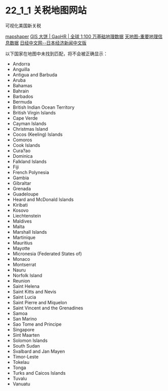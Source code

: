 
# 22_1_1 关税地图网站

可视化美国新关税

[mapshaper](https://mapshaper.org/)
[GIS 大饼 | GaoHR | 全球 1:100 万基础地理数据](https://gaohr.win/site/blogs/2019/2019-12-02-GIS-basic-data-of-world.html)
[天地图-重要地理信息数据](https://zydm.tianditu.gov.cn/)
[日经中文网--日本经济新闻中文版](https://cn.nikkei.com/index.php)

以下国家在地图中未找到匹配，将不会被正确显示：

- Andorra
- Anguilla
- Antigua and Barbuda
- Aruba
- Bahamas
- Bahrain
- Barbados
- Bermuda
- British Indian Ocean Territory
- British Virgin Islands
- Cape Verde
- Cayman Islands
- Christmas Island
- Cocos (Keeling) Islands
- Comoros
- Cook Islands
- Cura?ao
- Dominica
- Falkland Islands
- Fiji
- French Polynesia
- Gambia
- Gibraltar
- Grenada
- Guadeloupe
- Heard and McDonald Islands
- Kiribati
- Kosovo
- Liechtenstein
- Maldives
- Malta
- Marshall Islands
- Martinique
- Mauritius
- Mayotte
- Micronesia (Federated States of)
- Monaco
- Montserrat
- Nauru
- Norfolk Island
- Reunion
- Saint Helena
- Saint Kitts and Nevis
- Saint Lucia
- Saint Pierre and Miquelon
- Saint Vincent and the Grenadines
- Samoa
- San Marino
- Sao Tome and Principe
- Singapore
- Sint Maarten
- Solomon Islands
- South Sudan
- Svalbard and Jan Mayen
- Timor-Leste
- Tokelau
- Tonga
- Turks and Caicos Islands
- Tuvalu
- Vanuatu
